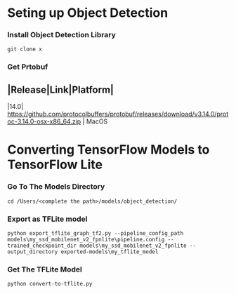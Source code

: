 # Seting up Object Detection

### Install Object Detection Library
```
git clone x
```

### Get Prtobuf
|Release|Link|Platform|
------------------
|14.0| https://github.com/protocolbuffers/protobuf/releases/download/v3.14.0/protoc-3.14.0-osx-x86_64.zip | MacOS
# Converting TensorFlow Models to TensorFlow Lite

### Go To The Models Directory

```
cd /Users/<complete the path>/models/object_detection/
```
### Export as TFLite model
```
python export_tflite_graph_tf2.py --pipeline_config_path models\my_ssd_mobilenet_v2_fpnlite\pipeline.config --trained_checkpoint_dir models\my_ssd_mobilenet_v2_fpnlite --output_directory exported-models\my_tflite_model
```

### Get The TFLite Model

```
python convert-to-tflite.py
```
